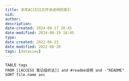 ```yaml
---
title: 本库ACCESS文件夹说明的索引
uid: 
author: 
description: 
date-created: 2024-08-17 20:45
date-modified: 2024-08-19 18:45
type: 
date created: 2022-06-23
date modified: 2022-08-20
tags: [dataview]
---
```


```dataview
TABLE tags
FROM [[ACCESS 笔记组织法]] and #readme说明 and -"README"
SORT file.name asc
```

